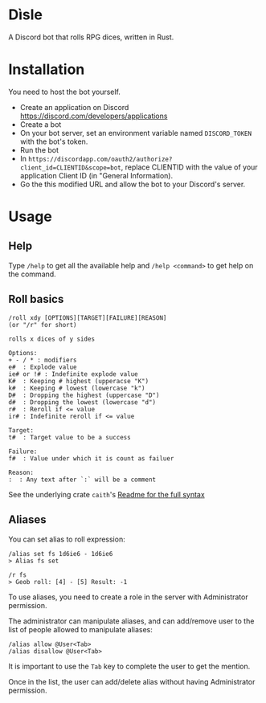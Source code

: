 # Dìsle

A Discord bot that rolls RPG dices, written in Rust.

# Installation

You need to host the bot yourself.

- Create an application on Discord https://discord.com/developers/applications
- Create a bot
- On your bot server, set an environment variable named `DISCORD_TOKEN` with the bot's
  token.
- Run the bot
- In `https://discordapp.com/oauth2/authorize?client_id=CLIENTID&scope=bot`, replace
  CLIENTID with the value of your application Client ID (in "General Information).
- Go the this modified URL and allow the bot to your Discord's server.

# Usage
## Help
Type `/help` to get all the available help and `/help <command>` to get help on the command.

## Roll basics
```
/roll xdy [OPTIONS][TARGET][FAILURE][REASON]
(or "/r" for short)
  
rolls x dices of y sides

Options:
+ - / * : modifiers
e#  : Explode value
ie# or !# : Indefinite explode value
K#  : Keeping # highest (upperacse "K")
k#  : Keeping # lowest (lowercase "k")
D#  : Dropping the highest (uppercase "D")
d#  : Dropping the lowest (lowercase "d")
r#  : Reroll if <= value
ir# : Indefinite reroll if <= value
    
Target:
t#  : Target value to be a success

Failure: 
f#  : Value under which it is count as failuer

Reason:
:  : Any text after `:` will be a comment
```

See the underlying crate `caith`'s [Readme for the full syntax](https://github.com/Geobert/caith/blob/master/README.md)

## Aliases

You can set alias to roll expression:
```
/alias set fs 1d6ie6 - 1d6ie6
> Alias fs set

/r fs
> Geob roll: [4] - [5] Result: -1
```

To use aliases, you need to create a role in the server with Administrator permission.

The administrator can manipulate aliases, and can add/remove user to the list of people
allowed to manipulate aliases:

```
/alias allow @User<Tab>
/alias disallow @User<Tab>
```

It is important to use the `Tab` key to complete the user to get the mention.

Once in the list, the user can add/delete alias without having Administrator permission.